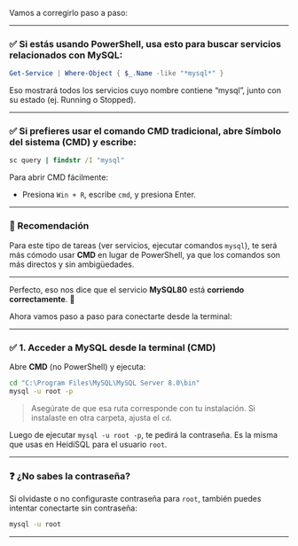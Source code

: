 Vamos a corregirlo paso a paso:

---

### ✅ Si estás usando **PowerShell**, usa esto para buscar servicios relacionados con MySQL:

```powershell
Get-Service | Where-Object { $_.Name -like "*mysql*" }
```

Eso mostrará todos los servicios cuyo nombre contiene “mysql”, junto con su estado (ej. Running o Stopped).

---

### ✅ Si prefieres usar el comando **CMD tradicional**, abre **Símbolo del sistema (CMD)** y escribe:

```cmd
sc query | findstr /I "mysql"
```

Para abrir CMD fácilmente:
- Presiona `Win + R`, escribe `cmd`, y presiona Enter.

---

### 🚀 Recomendación

Para este tipo de tareas (ver servicios, ejecutar comandos `mysql`), te será más cómodo usar **CMD** en lugar de PowerShell, ya que los comandos son más directos y sin ambigüedades.

---


Perfecto, eso nos dice que el servicio **MySQL80** está **corriendo correctamente**. 🎉

Ahora vamos paso a paso para conectarte desde la terminal:

---

### ✅ 1. Acceder a MySQL desde la terminal (CMD)

Abre **CMD** (no PowerShell) y ejecuta:

```cmd
cd "C:\Program Files\MySQL\MySQL Server 8.0\bin"
mysql -u root -p
```

> Asegúrate de que esa ruta corresponde con tu instalación. Si instalaste en otra carpeta, ajusta el `cd`.

Luego de ejecutar `mysql -u root -p`, te pedirá la contraseña. Es la misma que usas en HeidiSQL para el usuario `root`.

---

### ❓ ¿No sabes la contraseña?

Si olvidaste o no configuraste contraseña para `root`, también puedes intentar conectarte sin contraseña:

```cmd
mysql -u root
```

---